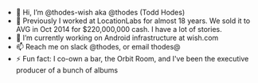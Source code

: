 - 👋 Hi, I’m @thodes-wish aka @thodes (Todd Hodes)
- 🔭 Previously I worked at LocationLabs for almost 18 years. We sold it to AVG in Oct 2014 for $220,000,000 cash.  I have a lot of stories.
- 🌱 I’m currently working on Android infrastructure at wish.com
- 📫 Reach me on slack @thodes, or email thodes@
- ⚡ Fun fact: I co-own a bar, the Orbit Room, and I've been the executive producer of a bunch of albums 

<!---
thodes-wish/thodes-wish is a ✨ special ✨ repository because its `README.md` (this file) appears on your GitHub profile.
You can click the Preview link to take a look at your changes.
--->
